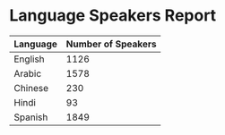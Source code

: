 # Language Speakers Report

| Language | Number of Speakers |
| -------- | ------------------ |
| English | 1126 |
| Arabic | 1578 |
| Chinese | 230 |
| Hindi | 93 |
| Spanish | 1849 |
